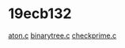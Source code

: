 # 19ecb132
[aton.c](https://github.com/bhanuvijaysai/19ecb132/blob/main/aton.c)
[binarytree.c](https://github.com/bhanuvijaysai/19ecb132/blob/main/binarytree.c)
[checkprime.c](https://github.com/bhanuvijaysai/19ecb132/blob/main/checkprime.c)


